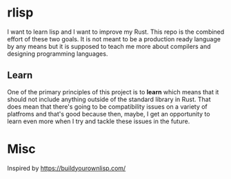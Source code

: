 # rlisp

I want to learn lisp and I want to improve my Rust. This repo is the combined effort of these two goals. It is not meant to be a production ready language by any means but it is supposed to teach me more about compilers and designing programming languages.

## Learn

One of the primary principles of this project is to **learn** which means that it should not include anything outside of the standard library in Rust. That does mean that there's going to be compatibility issues on a variety of platfroms and that's good because then, maybe, I get an opportunity to learn even more when I try and tackle these issues in the future.

# Misc

Inspired by https://buildyourownlisp.com/
